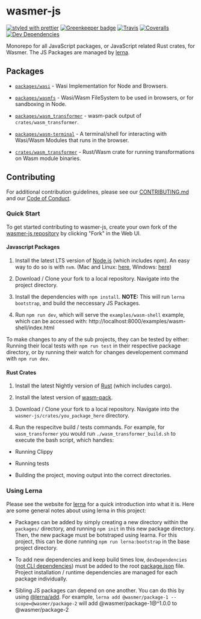 # wasmer-js

[![styled with prettier](https://img.shields.io/badge/styled_with-prettier-ff69b4.svg)](https://github.com/prettier/prettier)
[![Greenkeeper badge](https://badges.greenkeeper.io/wasmerio/wasmer-js.svg)](https://greenkeeper.io/)
[![Travis](https://img.shields.io/travis/wasmerio/wasmer-js.svg)](https://travis-ci.org/wasmerio/wasmer-js)
[![Coveralls](https://img.shields.io/coveralls/wasmerio/wasmer-js.svg)](https://coveralls.io/github/wasmerio/wasmer-js)
[![Dev Dependencies](https://david-dm.org/wasmerio/wasmer-js/dev-status.svg)](https://david-dm.org/wasmerio/wasmer-js?type=dev)

Monorepo for all JavaScript packages, or JavaScript related Rust crates, for Wasmer. The JS Packages are managed by [lerna](https://lerna.js.org/).

## Packages

- [`packages/wasi`](./packages/wasi) - Wasi Implementation for Node and Browsers.

- [`packages/wasmfs`](./packages/wasmfs) - Wasi/Wasm FileSystem to be used in browsers, or for sandboxing in Node.

- [`packages/wasm_transformer`](./packages/wasm_transformer) - wasm-pack output of `crates/wasm_transformer`.

- [`packages/wasm-terminal`](./packages/wasm-terminal) - A terminal/shell for interacting with Wasi/Wasm Modules that runs in the browser.

- [`crates/wasm_transformer`](./crates/wasm_transformer) - Rust/Wasm crate for running transformations on Wasm module binaries.

## Contributing

For additional contribution guidelines, please see our [CONTRIBUTING.md](./CONTRIBUTING.md) and our [Code of Conduct](./code-of-conduct).

### Quick Start

To get started contributing to wasmer-js, create your own fork of the [wasmer-js repository](https://github.com/wasmerio/wasmer-js) by clicking "Fork" in the Web UI.

#### Javascript Packages

1. Install the latest LTS version of [Node.js](https://nodejs.org/) (which includes npm). An easy way to do so is with `nvm`. (Mac and Linux: [here](https://github.com/creationix/nvm), Windows: [here](https://github.com/coreybutler/nvm-windows))

2. Download / Clone your fork to a local repository. Navigate into the project directory.

3. Install the dependencies with `npm install`. **NOTE:** This will run `lerna bootstrap`, and build the neccessary JS Packages.

4. Run `npm run dev`, which will serve the `examples/wasm-shell` example, which can be accessed with: http://localhost:8000/examples/wasm-shell/index.html

To make changes to any of the sub projects, they can be tested by either: Running their local tests with `npm run test` in their respective package directory, or by running their watch for changes developement command with `npm run dev`.

#### Rust Crates

1. Install the latest Nightly version of [Rust](https://www.rust-lang.org/tools/install) (which includes cargo).

2. Install the latest version of [wasm-pack](https://github.com/rustwasm/wasm-pack).

3. Download / Clone your fork to a local repository. Navigate into the `wasmer-js/crates/you_package_here` directory.

4. Run the respecitve build / tests commands. For example, for `wasm_transformer` you would run `./wasm_transformer_build.sh` to execute the bash script, which handles:

- Running Clippy

- Running tests

- Building the project, moving output into the correct directories.

### Using Lerna

Please see the website for [lerna](https://lerna.js.org/) for a quick introduction into what it is. Here are some general notes about using lerna in this project:

- Packages can be added by simply creating a new directory within the `packages/` directory, and running `npm init` in this new package directory. Then, the new package must be botstraped using learna. For this project, this can be done running `npm run lerna:bootstrap` in the base project directory.

- To add new dependencies and keep build times low, `devDependencies` ([not CLI dependencies](https://github.com/lerna/lerna/issues/1079#issuecomment-337660289)) must be added to the root [package.json](./package.json) file. Project installation / runtime dependencies are managed for each package individually.

- Sibling JS packages can depend on one another. You can do this by using [@lerna/add](https://github.com/lerna/lerna/pull/1069). For example, `lerna add @wasmer/package-1 --scope=@wasmer/package-2` will add @wasmer/package-1@^1.0.0 to @wasmer/package-2
